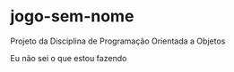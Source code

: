 # jogo-sem-nome
Projeto da Disciplina de Programação Orientada a Objetos

Eu não sei o que estou fazendo